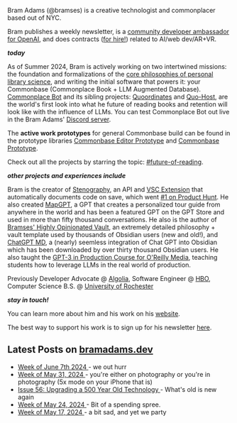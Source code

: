 Bram Adams (@bramses) is a creative technologist and commonplacer based out of NYC. 

Bram publishes a weekly newsletter, is a [community developer ambassador for OpenAI](https://platform.openai.com/ambassadors), and does contracts ([for hire!](https://www.bramadams.dev/consulting/)) related to AI/web dev/AR+VR. 

**_today_**

As of Summer 2024, Bram is actively working on two intertwined missions: the foundation and formalizations of the [core philosophies of personal library science](https://news.ycombinator.com/item?id=40192359), and writing the initial software that powers it: your Commonbase (Commonplace Book + LLM Augmented Database). [Commonplace Bot](https://github.com/bramses/commonplace-bot) and its sibling projects: [Quoordinates](https://github.com/bramses/quoordinates) and [Quo-Host](https://github.com/bramses/quo-host), are the world's first look into what he future of reading books and retention will look like with the influence of LLMs. You can test Commonplace Bot out live in the Bram Adams' [Discord server](https://discord.gg/GrgkFP3Je3). 

The **active work prototypes** for general Commonbase build can be found in the prototype libraries [Commonbase Editor Prototype](https://github.com/bramses/commonbase-editor-prototype-quill) and [Commonbase Prototype](https://github.com/bramses/commonbase-prototype).

Check out all the projects by starring the topic: [#future-of-reading](https://github.com/topics/future-of-reading).

**_other projects and experiences include_**

Bram is the creator of [Stenography](https://stenography.dev), an API and [VSC Extension](https://marketplace.visualstudio.com/items?itemName=Stenography.stenography) that automatically documents code on save, which went [#1 on Product Hunt](https://www.producthunt.com/products/stenography#stenography). He also created [MapGPT](https://chat.openai.com/g/g-Pw20OIj6o-mapgpt), a GPT that creates a personalized tour guide from anywhere in the world and has been a featured GPT on the GPT Store and used in more than fifty thousand conversations. He also is the author of [Bramses' Highly Opinionated Vault](https://github.com/bramses/bramses-highly-opinionated-vault-2023), an extremely detailed philosophy + vault template used by thousands of Obsidian users (new and old!), and [ChatGPT MD](https://github.com/bramses/chatgpt-md), a (nearly) seemless integration of Chat GPT into Obsidian which has been downloaded by over thirty thousand Obsidian users. He also taught the [GPT-3 in Production Course for O'Reilly Media](https://www.oreilly.com/live-events/gpt-3-in-production/0636920065944/0636920071443/), teaching students how to leverage LLMs in the real world of production.

Previously Developer Advocate @ [Algolia](https://www.algolia.com/), Software Engineer @ [HBO](https://www.hbo.com/), Computer Science B.S. @ [University of Rochester](https://rochester.edu/)

**_stay in touch!_**

You can learn more about him and his work on his [website](https://www.bramadams.dev/about/). 

The best way to support his work is to sign up for his newsletter [here](https://www.bramadams.dev/#/portal/).


## Latest Posts on [bramadams.dev](https://www.bramadams.dev/)

<!--START_SECTION:feed-->
* [ Week of June 7th 2024 ](https:&#x2F;&#x2F;www.bramadams.dev&#x2F;week-of-june-7th-2024&#x2F;) - we out hurr
* [ Week of May 31, 2024 ](https:&#x2F;&#x2F;www.bramadams.dev&#x2F;week-of-may-31-2024&#x2F;) - you&#39;re either on photography or you&#39;re in photography (5x mode on your iPhone that is)
* [ Issue 56: Upgrading a 500 Year Old Technology ](https:&#x2F;&#x2F;www.bramadams.dev&#x2F;issue-56&#x2F;) - What&#39;s old is new again
* [ Week of May 24, 2024 ](https:&#x2F;&#x2F;www.bramadams.dev&#x2F;week-of-may-24-2024&#x2F;) - Bit of a spending spree.
* [ Week of May 17, 2024 ](https:&#x2F;&#x2F;www.bramadams.dev&#x2F;week-of-may-17-2024&#x2F;) - a bit sad, and yet we party
<!--END_SECTION:feed-->
